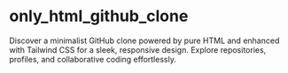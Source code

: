 # only_html_github_clone
Discover a minimalist GitHub clone powered by pure HTML and enhanced with Tailwind CSS for a sleek, responsive design. Explore repositories, profiles, and collaborative coding effortlessly.
